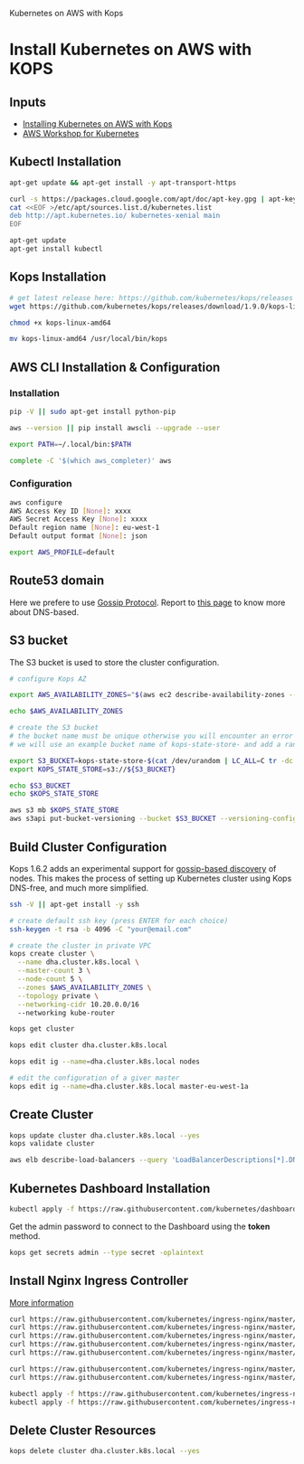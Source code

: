 Kubernetes on AWS with Kops
# Install Kubernetes on AWS with KOPS

## Inputs

- [Installing Kubernetes on AWS with Kops](https://kubernetes.io/docs/getting-started-guides/kops/)
- [AWS Workshop for Kubernetes](https://github.com/aws-samples/aws-workshop-for-kubernetes)

## Kubectl Installation

```sh
apt-get update && apt-get install -y apt-transport-https

curl -s https://packages.cloud.google.com/apt/doc/apt-key.gpg | apt-key add -
cat <<EOF >/etc/apt/sources.list.d/kubernetes.list
deb http://apt.kubernetes.io/ kubernetes-xenial main
EOF

apt-get update
apt-get install kubectl
```

## Kops Installation

```sh
# get latest release here: https://github.com/kubernetes/kops/releases
wget https://github.com/kubernetes/kops/releases/download/1.9.0/kops-linux-amd64

chmod +x kops-linux-amd64

mv kops-linux-amd64 /usr/local/bin/kops
```

## AWS CLI Installation & Configuration

### Installation

```sh
pip -V || sudo apt-get install python-pip

aws --version || pip install awscli --upgrade --user

export PATH=~/.local/bin:$PATH

complete -C '$(which aws_completer)' aws
```

### Configuration

```sh
aws configure
AWS Access Key ID [None]: xxxx
AWS Secret Access Key [None]: xxxx
Default region name [None]: eu-west-1
Default output format [None]: json

export AWS_PROFILE=default
```

## Route53 domain

Here we prefere to use [Gossip Protocol](https://en.wikipedia.org/wiki/Gossip_protocol). Report to [this page](https://github.com/aws-samples/aws-workshop-for-kubernetes/tree/master/01-path-basics/102-your-first-cluster) to know more about DNS-based.

## S3 bucket

The S3 bucket is used to store the cluster configuration.

```sh
# configure Kops AZ

export AWS_AVAILABILITY_ZONES="$(aws ec2 describe-availability-zones --query 'AvailabilityZones[].ZoneName' --output text | awk -v OFS="," '$1=$1')"

echo $AWS_AVAILABILITY_ZONES

# create the S3 bucket
# the bucket name must be unique otherwise you will encounter an error on deployment.
# we will use an example bucket name of kops-state-store- and add a randomly generated string to the end.

export S3_BUCKET=kops-state-store-$(cat /dev/urandom | LC_ALL=C tr -dc "[:alpha:]" | tr '[:upper:]' '[:lower:]' | head -c 32)
export KOPS_STATE_STORE=s3://${S3_BUCKET}

echo $S3_BUCKET
echo $KOPS_STATE_STORE

aws s3 mb $KOPS_STATE_STORE
aws s3api put-bucket-versioning --bucket $S3_BUCKET --versioning-configuration Status=Enabled
```

## Build Cluster Configuration

Kops 1.6.2 adds an experimental support for [gossip-based discovery](https://github.com/aws-samples/aws-workshop-for-kubernetes/tree/master/01-path-basics/102-your-first-cluster) of nodes. This makes the process of setting up Kubernetes cluster using Kops DNS-free, and much more simplified.

```sh
ssh -V || apt-get install -y ssh

# create default ssh key (press ENTER for each choice)
ssh-keygen -t rsa -b 4096 -C "your@email.com"

# create the cluster in private VPC
kops create cluster \
  --name dha.cluster.k8s.local \
  --master-count 3 \
  --node-count 5 \
  --zones $AWS_AVAILABILITY_ZONES \
  --topology private \
  --networking-cidr 10.20.0.0/16
  --networking kube-router

kops get cluster

kops edit cluster dha.cluster.k8s.local

kops edit ig --name=dha.cluster.k8s.local nodes

# edit the configuration of a giver master
kops edit ig --name=dha.cluster.k8s.local master-eu-west-1a
```

## Create Cluster

```sh
kops update cluster dha.cluster.k8s.local --yes
kops validate cluster

aws elb describe-load-balancers --query 'LoadBalancerDescriptions[*].DNSName'
```

## Kubernetes Dashboard Installation

```sh
kubectl apply -f https://raw.githubusercontent.com/kubernetes/dashboard/master/src/deploy/recommended/kubernetes-dashboard.yaml
```

Get the admin password to connect to the Dashboard using the **token** method.


```sh
kops get secrets admin --type secret -oplaintext
```

## Install Nginx Ingress Controller

[More information](https://github.com/aws-samples/aws-workshop-for-kubernetes/tree/master/04-path-security-and-networking/405-ingress-controllers)

```sh
curl https://raw.githubusercontent.com/kubernetes/ingress-nginx/master/deploy/namespace.yaml | kubectl apply -f -
curl https://raw.githubusercontent.com/kubernetes/ingress-nginx/master/deploy/default-backend.yaml | kubectl apply -f -
curl https://raw.githubusercontent.com/kubernetes/ingress-nginx/master/deploy/configmap.yaml | kubectl apply -f -
curl https://raw.githubusercontent.com/kubernetes/ingress-nginx/master/deploy/tcp-services-configmap.yaml | kubectl apply -f -
curl https://raw.githubusercontent.com/kubernetes/ingress-nginx/master/deploy/udp-services-configmap.yaml | kubectl apply -f -

curl https://raw.githubusercontent.com/kubernetes/ingress-nginx/master/deploy/rbac.yaml | kubectl apply -f -
curl https://raw.githubusercontent.com/kubernetes/ingress-nginx/master/deploy/with-rbac.yaml | kubectl apply -f -

kubectl apply -f https://raw.githubusercontent.com/kubernetes/ingress-nginx/master/deploy/provider/aws/service-l4.yaml
kubectl apply -f https://raw.githubusercontent.com/kubernetes/ingress-nginx/master/deploy/provider/aws/patch-configmap-l4.yaml
```

## Delete Cluster Resources

```sh
kops delete cluster dha.cluster.k8s.local --yes
```